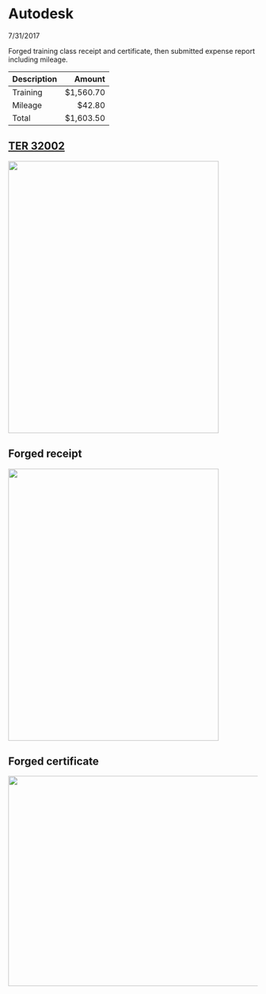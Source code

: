 # Autodesk
7/31/2017

Forged training class receipt and certificate, then submitted expense report including mileage.

|Description|Amount|
|---|--:|
|Training    | $1,560.70|
|Mileage     |    $42.80|
|Total       | $1,603.50|


## [TER 32002](https://oakstreetfalls.github.io/Evidence/Travel%20Expense%20Reimbursements/2017-07-31%20TER%20C%20SanAntonio%20AutoDesk%2032002.pdf)
<img src="https://oakstreetfalls.github.io/Analysis/Autodesk/2017-07-31%20TER%20C%20SanAntonio%20AutoDesk%2032002%20p1.png" width="425" height="550">

## Forged receipt
<img src="https://oakstreetfalls.github.io/Analysis/Autodesk/2017-07-31%20TER%20C%20SanAntonio%20AutoDesk%2032002%20p2.png" width="425" height="550">

## Forged certificate
<img src="https://oakstreetfalls.github.io/Analysis/Autodesk/2017-07-31%20TER%20C%20SanAntonio%20AutoDesk%2032002%20p5.png" width="550" height="425">
